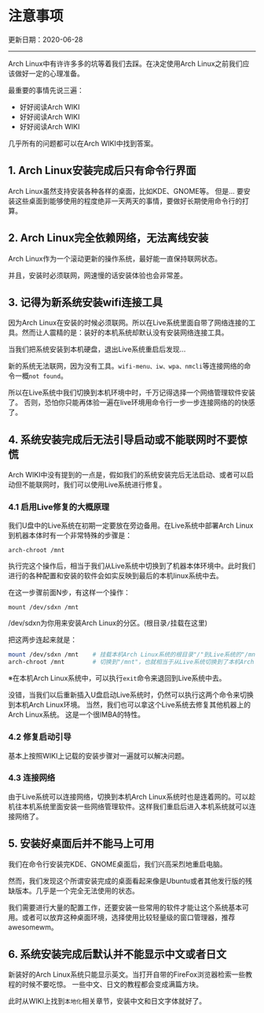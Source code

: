 # 注意事项

更新日期：2020-06-28

--------------------------------------

Arch Linux中有许许多多的坑等着我们去踩。在决定使用Arch Linux之前我们应该做好一定的心理准备。

最重要的事情先说三遍：

- 好好阅读Arch WIKI
- 好好阅读Arch WIKI
- 好好阅读Arch WIKI

几乎所有的问题都可以在Arch WIKI中找到答案。

## 1. Arch Linux安装完成后只有命令行界面

Arch Linux虽然支持安装各种各样的桌面，比如KDE、GNOME等。
但是...
要安装这些桌面到能够使用的程度绝非一天两天的事情，要做好长期使用命令行的打算。

## 2. Arch Linux完全依赖网络，无法离线安装

Arch Linux作为一个滚动更新的操作系统，最好能一直保持联网状态。

并且，安装时必须联网，网速慢的话安装体验也会非常差。

## 3. 记得为新系统安装wifi连接工具

因为Arch Linux在安装的时候必须联网。所以在Live系统里面自带了网络连接的工具。然而让人震精的是：装好的本机系统却默认没有安装网络连接工具。

当我们把系统安装到本机硬盘，退出Live系统重启后发现...

新的系统无法联网，因为没有工具。`wifi-menu、iw、wpa、nmcli`等连接网络的命令一概`not found`。

所以在Live系统中我们切换到本机环境中时，千万记得选择一个网络管理软件安装了。
否则，恐怕你只能再体验一遍在live环境用命令行一步一步连接网络的的快感了。

## 4. 系统安装完成后无法引导启动或不能联网时不要惊慌

Arch WIKI中没有提到的一点是，假如我们的系统安装完后无法启动、或者可以启动但不能联网时，我们可以使用Live系统进行修复。

### 4.1 启用Live修复的大概原理

我们U盘中的Live系统在初期一定要放在旁边备用。在Live系统中部署Arch Linux到机器本体时有一个非常特殊的步骤是：

`arch-chroot /mnt`

执行完这个操作后，相当于我们从Live系统中切换到了机器本体环境中。此时我们进行的各种配置和安装的软件会如实反映到最后的本机linux系统中去。

在这一步骤前面N步，有这样一个操作：

`mount /dev/sdxn /mnt`

/dev/sdxn为你用来安装Arch Linux的分区。(根目录`/`挂载在这里)

把这两步连起来就是：

```bash
mount /dev/sdxn /mnt    # 挂载本机Arch Linux系统的根目录"/"到Live系统的"/mnt"
arch-chroot /mnt        # 切换到"/mnt"，也就相当于从Live系统切换到了本机Arch Linux系统
```

※在本机Arch Linux系统中，可以执行`exit`命令来退回到Live系统中去。

没错，当我们以后重新插入U盘启动Live系统时，仍然可以执行这两个命令来切换到本机Arch Linux环境。
当然，我们也可以拿这个Live系统去修复其他机器上的Arch Linux系统。
这是一个很IMBA的特性。

### 4.2 修复启动引导

基本上按照WIKI上记载的安装步骤对一遍就可以解决问题。

### 4.3 连接网络

由于Live系统可以连接网络，切换到本机Arch Linux系统时也是连着网的。可以趁机往本机系统里面安装一些网络管理软件。这样我们重启后进入本机系统就可以连接网络了。

## 5. 安装好桌面后并不能马上可用

我们在命令行安装完KDE、GNOME桌面后，我们兴高采烈地重启电脑。

然而，我们发现这个所谓安装完成的桌面看起来像是Ubuntu或者其他发行版的残缺版本。几乎是一个完全无法使用的状态。

我们需要进行大量的配置工作，还要安装一些常用的软件才能让这个系统基本可用。或者可以放弃这种桌面环境，选择使用比较轻量级的窗口管理器，推荐awesomewm。

## 6. 系统安装完成后默认并不能显示中文或者日文

新装好的Arch Linux系统只能显示英文。当打开自带的FireFox浏览器检索一些教程的时候不要吃惊。
一些中文、日文的教程都会变成满篇方块。

此时从WIKI上找到`本地化`相关章节，安装中文和日文字体就好了。